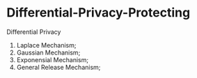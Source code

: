 # Differential-Privacy-Protecting
Differential Privacy<br>
  1. Laplace Mechanism;
  2. Gaussian Mechanism;
  3. Exponensial Mechanism;
  4. General Release Mechanism;
